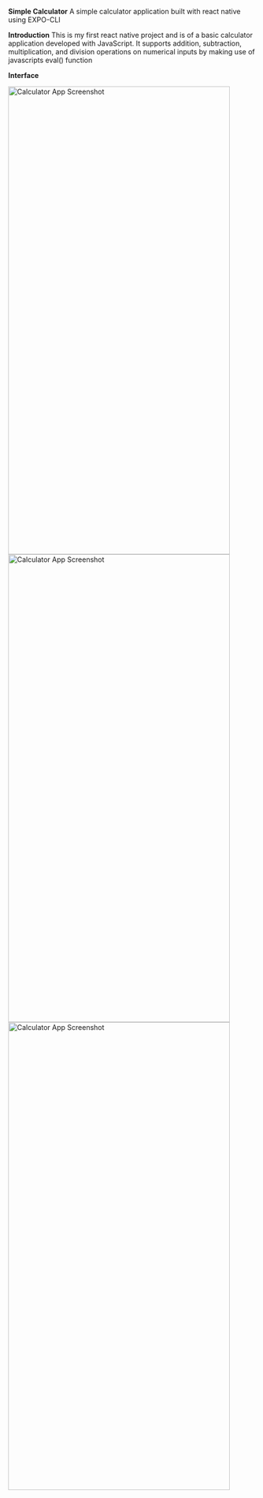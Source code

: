 **Simple Calculator**
A simple calculator application built with react native using EXPO-CLI

**Introduction**
This is my first react native project and is of a basic calculator application developed with JavaScript. 
It supports addition, subtraction, multiplication, and division operations on numerical inputs by making use of javascripts eval() function



**Interface**


<img src="https://github.com/shaun766/calculator/assets/168170262/00714ecf-03e4-483f-b770-74c1bc8f795a" width="450" height="950" alt="Calculator App Screenshot">
<br>
<img src="https://github.com/shaun766/calculator/assets/168170262/84ed9515-75f9-42f8-b7f6-8f34c2a81740" width="450" height="950" alt="Calculator App Screenshot">
<br>
<img src="https://github.com/shaun766/calculator/assets/168170262/a6dddf41-bcb4-44e9-9a45-f21699054eac" width="450" height="950" alt="Calculator App Screenshot">
